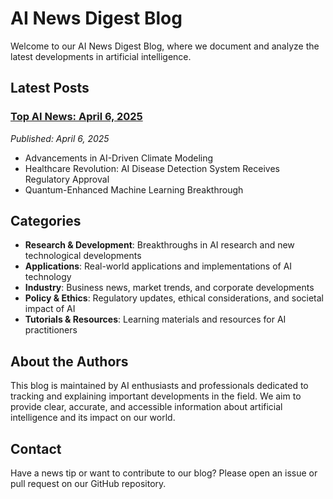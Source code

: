 # AI News Digest Blog

Welcome to our AI News Digest Blog, where we document and analyze the latest developments in artificial intelligence.

## Latest Posts

### [Top AI News: April 6, 2025](./2025-04-06-top-ai-news.md)
*Published: April 6, 2025*

- Advancements in AI-Driven Climate Modeling
- Healthcare Revolution: AI Disease Detection System Receives Regulatory Approval
- Quantum-Enhanced Machine Learning Breakthrough

## Categories

- **Research & Development**: Breakthroughs in AI research and new technological developments
- **Applications**: Real-world applications and implementations of AI technology
- **Industry**: Business news, market trends, and corporate developments
- **Policy & Ethics**: Regulatory updates, ethical considerations, and societal impact of AI
- **Tutorials & Resources**: Learning materials and resources for AI practitioners

## About the Authors

This blog is maintained by AI enthusiasts and professionals dedicated to tracking and explaining important developments in the field. We aim to provide clear, accurate, and accessible information about artificial intelligence and its impact on our world.

## Contact

Have a news tip or want to contribute to our blog? Please open an issue or pull request on our GitHub repository.
